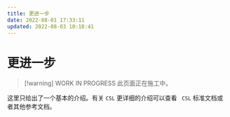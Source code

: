 ```yaml
---
title: 更进一步
date: 2022-08-01 17:33:11
updated: 2022-08-03 10:18:41
---
```


# 更进一步

> [!warning] WORK IN PROGRESS
> 此页面正在施工中。

这里只给出了一个基本的介绍。有关 `CSL` 更详细的介绍可以查看 ` CSL` 标准文档或者其他参考文档。

